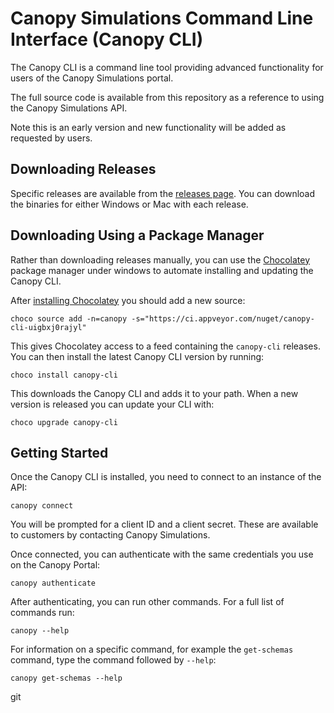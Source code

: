 # Canopy Simulations Command Line Interface (Canopy CLI)

The Canopy CLI is a command line tool providing advanced functionality for users of the Canopy Simulations portal.

The full source code is available from this repository as a reference to using the Canopy Simulations API.

Note this is an early version and new functionality will be added as requested by users.

## Downloading Releases

Specific releases are available from the [releases page](https://github.com/CanopySimulations/canopy-cli/releases). 
You can download the binaries for either Windows or Mac with each release.

## Downloading Using a Package Manager

Rather than downloading releases manually, you can use the [Chocolatey](https://chocolatey.org) package manager under windows to automate 
installing and updating the Canopy CLI.

After [installing Chocolatey](https://chocolatey.org/install) you should add a new source:

```
choco source add -n=canopy -s="https://ci.appveyor.com/nuget/canopy-cli-uigbxj0rajyl"
```

This gives Chocolatey access to a feed containing the `canopy-cli` releases.  You can then install the latest Canopy CLI version by running:

```
choco install canopy-cli
```

This downloads the Canopy CLI and adds it to your path.  When a new version is released you can update your CLI with:

```
choco upgrade canopy-cli
```

## Getting Started

Once the Canopy CLI is installed, you need to connect to an instance of the API:

```
canopy connect
```

You will be prompted for a client ID and a client secret.  These are available to customers by contacting Canopy Simulations.

Once connected, you can authenticate with the same credentials you use on the Canopy Portal:

```
canopy authenticate
```

After authenticating, you can run other commands.  For a full list of commands run:

```
canopy --help
```

For information on a specific command, for example the `get-schemas` command, type the command followed by `--help`:

```
canopy get-schemas --help
```
git 